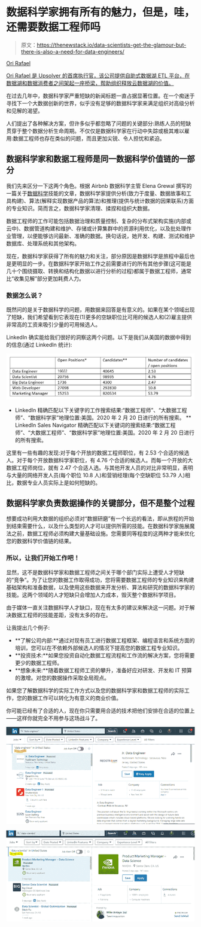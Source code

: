 # 数据科学家拥有所有的魅力，但是，哇，还需要数据工程师吗

> 原文：<https://thenewstack.io/data-scientists-get-the-glamour-but-there-is-also-a-need-for-data-engineers/>

[](https://www.upsolver.com/)

[Ori Rafael](https://www.upsolver.com/)

[Ori Rafael 是 Upsolver 的首席执行官，该公司提供自助式数据湖 ETL 平台，在数据湖和数据消费者之间架起一座桥梁，帮助组织释放云数据湖的价值。](https://www.upsolver.com/)

[](https://www.upsolver.com/)[](https://www.upsolver.com/)

在过去几年中，数据科学家严重短缺的新闻标题一直占据显著位置。在一个痴迷于寻找下一个大数据创新的世界，似乎没有足够的数据科学家来满足组织对高级分析和见解的渴望。

人们提出了各种解决方案，但许多似乎都忽略了问题的关键部分:熟练人员的短缺贯穿于整个数据分析生命周期。不仅仅是数据科学家在行动中失踪或极其难以雇用:数据工程师也存在类似的问题，而且更加尖锐、令人担忧和紧迫。

## 数据科学家和数据工程师是同一数据科学价值链的一部分

我们先来区分一下这两个角色。根据 Airbnb 数据科学主管 Elena Grewal 撰写的一篇关于[数据科学](https://www.linkedin.com/pulse/one-data-science-job-doesnt-fit-all-elena-grewal/)技能的文章，数据科学家提供分析(致力于度量、数据故事和工具构建)、算法(解释实现数据产品的算法)和推理(提供与统计数据的因果联系)方面的专业知识。简而言之，数据科学家清理、揉捏和组织大数据。

数据工程师的工作可能包括数据治理和质量控制、复杂的分布式架构实施(内部或云中)、数据管道构建和维护、存储或计算集群中的资源利用优化，以及批处理作业管理，以便能够访问最新、准确的数据。换句话说，她开发、构建、测试和维护数据库、处理系统和其他架构。

现在，数据科学家获得了所有的魅力和关注，部分原因是数据科学是旅程中最后也是更明显的一步。在数据科学家开始工作之前需要进行的所有其他步骤(这可能是几十个围绕摄取、转换和结构化数据以进行分析的过程)都属于数据工程师，通常比“收集见解”部分更加耗费人力。

### 数据怎么说？

既然问的是关于数据科学的问题，用数据来回答是有意义的。如果在某个领域出现了短缺，我们希望看到它表现在(1)更多的空缺职位比可用的候选人和(2)雇主提供非常高的工资来吸引少量的可用候选人。

LinkedIn 确实能给我们很好的洞察这两个问题。以下是我们从美国的数据中得到的信息(通过 LinkedIn 统计):

![](img/0bde40cfb53bb8b362845c904746db93.png)

* LinkedIn 精确匹配以下关键字的工作搜索结果:“数据工程师”、“大数据工程师”、“数据科学家”地理位置:美国。2020 年 2 月 20 日进行的所有搜索。
** LinkedIn Sales Navigator 精确匹配以下关键词的搜索结果:“数据工程师”、“大数据工程师”、“数据科学家”地理位置:美国。2020 年 2 月 20 日进行的所有搜索。

这里有一些有趣的发现:对于每个开放的数据工程师职位，有 2.53 个合适的候选人。对于每个开放数据科学家职位，有 4.76 个合适的候选人。而每一个开放的大数据工程师岗位，就有 2.47 个合适人选。与其他开发人员的对比非常明显，表明与大量的网络开发人员(每个职位 10.8 人)和营销经理(每个空缺职位 53.79 人)相比，数据专业人员实际上是如何短缺的。

## 数据科学家负责数据操作的关键部分，但不是整个过程

想要成功利用大数据的组织必须对“数据研磨”有一个长远的看法，即从旅程的开始到结束需要什么，以及什么类型的人才可以提供所需的技能。在数据科学家施展魔法之前，数据工程师必须构建大量基础设施。您需要同等程度的这两种才能来优化您的数据科学价值链的结果。

### 所以，让我们开始工作吧！

显然，这不是数据科学家和数据工程师之间关于哪个部门实际上遭受人才短缺的“竞争”。为了让您的数据工作取得成功，您将需要数据工程师的专业知识来构建基础架构和准备数据，以及使用这些数据来开发分析、算法和研究的数据科学家的技能。这两个领域的人才短缺只会增加人力成本，毁灭整个数据科学项目。

由于媒体一直关注数据科学人才缺口，现在有太多的建议来解决这一问题。对于解决数据工程师的技能差距，没有太多的存在。

让我提出几个例子:

*   **了解公司内部:**通过对现有员工进行数据工程框架、编程语言和系统方面的培训，您可以在不依赖外部候选人的情况下提高您的数据工程专业知识。
*   **投资技术:**如果您投资自动化数据工程流程和工作流的解决方案，您将需要更少的数据工程师。
*   **想象未来:**随着数据工程师工资的攀升，准备好应对研发、开发和 IT 预算的激增。对您的数据操作采取全局观点。

如果您了解数据科学的实际工作方式以及您的数据科学家和数据工程师的实际工作，您的数据工作可以转化为有意义的商业价值。

你可能已经有了合适的人，现在你只需要用合适的技术把他们安排在合适的位置上——这样你就完全不用参与这场战斗了。

![](img/9a42af137120ad6edbf3763f74dec6ac.png)

![](img/5241cb90f569d2f3a4643d1dd087dc1f.png)

<svg xmlns:xlink="http://www.w3.org/1999/xlink" viewBox="0 0 68 31" version="1.1"><title>Group</title> <desc>Created with Sketch.</desc></svg>